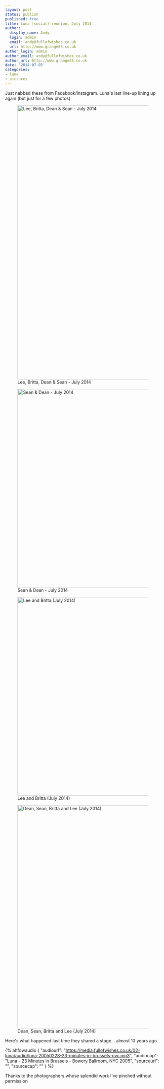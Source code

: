 ```yaml
---
layout: post
status: publish
published: true
title: Luna (social) reunion, July 2014
author:
  display_name: Andy
  login: admin
  email: andy@fullofwishes.co.uk
  url: http://www.grange85.co.uk
author_login: admin
author_email: andy@fullofwishes.co.uk
author_url: http://www.grange85.co.uk
date: '2014-07-05'
categories:
- luna
- pictures
---
```

<p>Just nabbed these from Facebook/Instagram. Luna's last line-up lining up again (but just for a few photos).<br />
<figure class="caption aligncenter"><img src="https://media.fullofwishes.co.uk/02-luna/pictures/2014-07-luna-social-gathering-1.jpg" width="1280" height="884" alt="Lee, Britta, Dean & Sean - July 2014" class /><figcaption class="caption-text"> Lee, Britta, Dean & Sean - July 2014</figcaption></figure>
<figure class="caption aligncenter"><img src="https://media.fullofwishes.co.uk/02-luna/pictures/2014-07-luna-social-gathering-3.jpg" width="640" height="640" alt="Sean & Dean - July 2014" class /><figcaption class="caption-text"> Sean & Dean - July 2014</figcaption></figure>
<figure class="caption aligncenter"><img src="https://media.fullofwishes.co.uk/02-luna/pictures/2014-07-luna-social-gathering-4.jpg" width="640" height="640" alt="Lee and Britta (July 2014)" class /><figcaption class="caption-text"> Lee and Britta (July 2014)</figcaption></figure>
<figure class="caption aligncenter"><img src="https://media.fullofwishes.co.uk/02-luna/pictures/2014-07-luna-social-gathering-2.jpg" width="960" height="720" alt="Dean, Sean, Britta and Lee (July 2014)" class /><figcaption class="caption-text"> Dean, Sean, Britta and Lee (July 2014)</figcaption></figure>
<p>Here's what happened last time they shared a stage... almost 10 years ago</p>

 {% ahfowaudio {
  "audiourl": "https://media.fullofwishes.co.uk/02-luna/audio/luna-20050228-23-minutes-in-brussels-nyc.mp3",
  "audiocap": "Luna - 23 Minutes in Brussels - Bowery Ballroom, NYC 2005",
  "sourceurl": "",
  "sourcecap": ""
  } %}

Thanks to the photographers whose splendid work I've pinched without permission</p>

